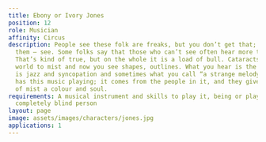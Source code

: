 ```yaml
---
title: Ebony or Ivory Jones
position: 12
role: Musician
affinity: Circus
description: People see these folk are freaks, but you don’t get that; you can’t see
  them – see. Some folks say that those who can’t see often hear more to compensate.
  That’s kind of true, but on the whole it is a load of bull. Cataracts turned the
  world to mist and now you see shapes, outlines. What you hear is the music. There
  is jazz and syncopation and sometimes what you call “a strange melody.” The circus
  has this music playing; it comes from the people in it, and they give the world
  of mist a colour and soul.
requirements: A musical instrument and skills to play it, being or playing an almost
  completely blind person
layout: page
image: assets/images/characters/jones.jpg
applications: 1
---
```

